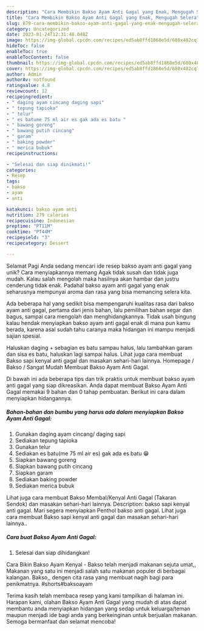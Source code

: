 ```yaml
---
description: "Cara Membikin Bakso Ayam Anti Gagal yang Enak, Mengugah Selera"
title: "Cara Membikin Bakso Ayam Anti Gagal yang Enak, Mengugah Selera"
slug: 879-cara-membikin-bakso-ayam-anti-gagal-yang-enak-mengugah-selera
category: Uncategorized
date: 2023-01-24T12:31:48.048Z
image: https://img-global.cpcdn.com/recipes/ed5ab8ffd1868e5d/680x482cq70/bakso-ayam-anti-gagal-foto-resep-utama.jpg
hideToc: false
enableToc: true
enableTocContent: false
thumbnail: https://img-global.cpcdn.com/recipes/ed5ab8ffd1868e5d/680x482cq70/bakso-ayam-anti-gagal-foto-resep-utama.jpg
cover: https://img-global.cpcdn.com/recipes/ed5ab8ffd1868e5d/680x482cq70/bakso-ayam-anti-gagal-foto-resep-utama.jpg
author: Admin
authorAv: notfound
ratingvalue: 4.8
reviewcount: 12
recipeingredient:
- " daging ayam cincang daging sapi"
- " tepung tapioka"
- " telur"
- " es batume 75 ml air es gak ada es batu "
- " bawang goreng"
- " bawang putih cincang"
- " garam"
- " baking powder"
- " merica bubuk"
recipeinstructions:

- "Selesai dan siap dinikmati!"
categories:
- Resep
tags:
- bakso
- ayam
- anti

katakunci: bakso ayam anti 
nutrition: 279 calories
recipecuisine: Indonesian
preptime: "PT11M"
cooktime: "PT44M"
recipeyield: "3"
recipecategory: Dessert

---
```



Selamat Pagi Anda sedang mencari ide resep bakso ayam anti gagal yang unik? Cara menyiapkannya memang Agak tidak susah dan tidak juga mudah. Kalau salah mengolah maka hasilnya akan hambar dan justru cenderung tidak enak. Padahal bakso ayam anti gagal yang enak seharusnya mempunyai aroma dan rasa yang bisa memancing selera kita.


Ada beberapa hal yang sedikit bisa mempengaruhi kualitas rasa dari bakso ayam anti gagal, pertama dari jenis bahan, lalu pemilihan bahan segar dan bagus, sampai cara mengolah dan menghidangkannya. Tidak usah bingung kalau hendak menyiapkan bakso ayam anti gagal enak di mana pun kamu berada, karena asal sudah tahu caranya maka hidangan ini mampu menjadi sajian spesial.

Haluskan daging + sebagian es batu sampau halus, lalu tambahkan garam dan sisa es batu, haluskan lagi sampai halus. Lihat juga cara membuat Bakso sapi kenyal anti gagal dan masakan sehari-hari lainnya. Homepage / Bakso / Sangat Mudah Membuat Bakso Ayam Anti Gagal.


Di bawah ini ada beberapa tips dan trik praktis untuk membuat bakso ayam anti gagal yang siap dikreasikan. Anda dapat membuat Bakso Ayam Anti Gagal memakai 9 bahan dan 0 tahap pembuatan. Berikut ini cara dalam menyiapkan hidangannya.

<!--inarticleads1-->

##### Bahan-bahan dan bumbu yang harus ada dalam menyiapkan Bakso Ayam Anti Gagal:

1. Gunakan  daging ayam cincang/ daging sapi
1. Sediakan  tepung tapioka
1. Gunakan  telur
1. Sediakan  es batu(me 75 ml air es) gak ada es batu 😁
1. Siapkan  bawang goreng
1. Siapkan  bawang putih cincang
1. Siapkan  garam
1. Sediakan  baking powder
1. Sediakan  merica bubuk


Lihat juga cara membuat Bakso Membal/Kenyal Anti Gagal (Takaran Sendok) dan masakan sehari-hari lainnya. Description: bakso sapi kenyal anti gagal. Mari segera menyiapkan Penthol bakso anti gagal. Lihat juga cara membuat Bakso sapi kenyal anti gagal dan masakan sehari-hari lainnya.. 

<!--inarticleads2-->

##### Cara buat Bakso Ayam Anti Gagal:


1. Selesai dan siap dihidangkan!

Cara Bikin Bakso Ayam Kenyal - Bakso telah menjadi makanan sejuta umat,, Makanan yang satu ini menjadi salah satu makanan populer di berbagai kalangan. Bakso,, dengen cita rasa yang membuat nagih bagi para penikmatnya. #shorts#baksoayam 

Terima kasih telah membaca resep yang kami tampilkan di halaman ini. Harapan kami, olahan Bakso Ayam Anti Gagal yang mudah di atas dapat membantu anda menyiapkan hidangan yang sedap untuk keluarga/teman maupun menjadi ide bagi anda yang berkeinginan untuk berjualan makanan. Semoga bermanfaat dan selamat mencoba!
